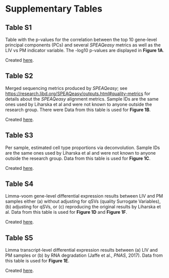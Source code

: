 Supplementary Tables
====================

## Table S1

Table with the p-values for the correlation between the top 10 gene-level principal components (PCs) and several _SPEAQeasy_ metrics as well as the LIV vs PM indicator variable. The -log10 p-values are displayed in **Figure 1A**.

Created [here](https://github.com/LieberInstitute/living_brain_reanalysis/blob/dbe7d06ff7bc148eb29a9fac11f5839d5a1a31ce/code/03_check_QC/01_qc_plots.R#L98).

## Table S2

Merged sequencing metrics produced by _SPEAQeasy_; see <https://research.libd.org/SPEAQeasy/outputs.html#quality-metrics> for details about the _SPEAQeasy_ alignment metrics. Sample IDs are the same ones used by Liharska et al and were not known to anyone outside the research group. There were Data from this table is used for **Figure 1B**.

Created [here](https://github.com/LieberInstitute/living_brain_reanalysis/blob/dbe7d06ff7bc148eb29a9fac11f5839d5a1a31ce/code/06_check_gene_exprs/01_check_gene_exprs.R#L45).

## Table S3

Per sample, estimated cell type proportions via deconvolution. Sample IDs are the same ones used by Liharska et al and were not known to anyone outside the research group. Data from this table is used for **Figure 1C**.

Created [here](https://github.com/LieberInstitute/living_brain_reanalysis/blob/c856e4712d469630cd5618d136f17477dd0275ae/code/04_deconvolution/01_deconvolution_burkeModel.R#L49).


## Table S4

Limma-voom gene-level differential expression results between LIV and PM samples either (a) without adjusting for qSVs (quality Surrogate Variables), (b) adjusting for qSVs, or (c) reproducing the original results by Liharska et al. Data from this table is used for **Figure 1D** and **Figure 1F**.

Created [here](https://github.com/LieberInstitute/living_brain_reanalysis/blob/dbe7d06ff7bc148eb29a9fac11f5839d5a1a31ce/code/06_check_gene_exprs/01_check_gene_exprs.R#L233).

## Table S5

Limma transcript-level differential expression results between (a) LIV and PM samples or (b) by RNA degradation (Jaffe et al., _PNAS_, 2017). Data from this table is used for **Figure 1E**. 

Created [here](https://github.com/LieberInstitute/living_brain_reanalysis/blob/3a11b296b70b6b8a81911d9e5800cc5f9f6b889f/code/05_check_degradation/02_check_deg_matrix.R#L568).
